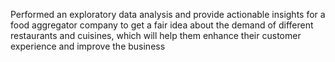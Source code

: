 Performed an exploratory data analysis and provide actionable insights for a food aggregator company to get a fair idea about the demand of different restaurants and cuisines, which will help them enhance their customer experience and improve the business
